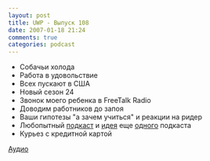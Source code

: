 ```yaml
---
layout: post
title: UWP - Выпуск 108
date: 2007-01-18 21:24
comments: true
categories: podcast
---
```


- Собачьи холода
- Работа в удовольствие
- Всех пускают в США
- Новый сезон 24
- Звонок моего ребенка в FreeTalk Radio
- Доводим работников до запоя
- Ваши гипотезы "а зачем учиться" и реакции на ридер
- Любопытный [подкаст](http://mga.rpod.ru) и [идея](http://www.habrahabr.ru/blog/podcasting/2740.html) еще [одного](http://www.habrahabr.ru/blog/podcasting/2848.html) подкаста
- Курьез с кредитной картой

[Аудио](https://podcast.umputun.com/media/ump_podcast108.mp3)
<audio src="https://podcast.umputun.com/media/ump_podcast108.mp3" preload="none">
